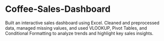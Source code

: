 # Coffee-Sales-Dashboard
Built an interactive sales dashboard using Excel. Cleaned and preprocessed data, managed missing values, and used VLOOKUP, Pivot Tables, and Conditional Formatting to analyze trends and highlight key sales insights.

